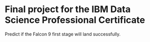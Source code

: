 # Final project for the IBM Data Science Professional Certificate

Predict if the Falcon 9 first stage will land successfully.

